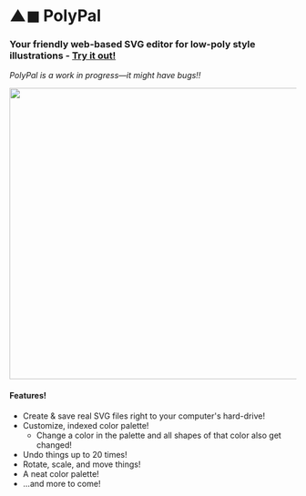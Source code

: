 # ▲◼ PolyPal
### Your friendly web-based SVG editor for low-poly style illustrations - [Try it out!](https://flukeout.github.io/PolyPal/)

_PolyPal is a work in progress—it might have bugs!!_

<img src="https://flukeout.github.io/PolyPal/images/screenshot.png" width="512"/>

#### Features!

* Create & save real SVG files right to your computer's hard-drive!
* Customize, indexed color palette!
  * Change a color in the palette and all shapes of that color also get changed!
* Undo things up to 20 times!
* Rotate, scale, and move things!
* A neat color palette!
* ...and more to come!




